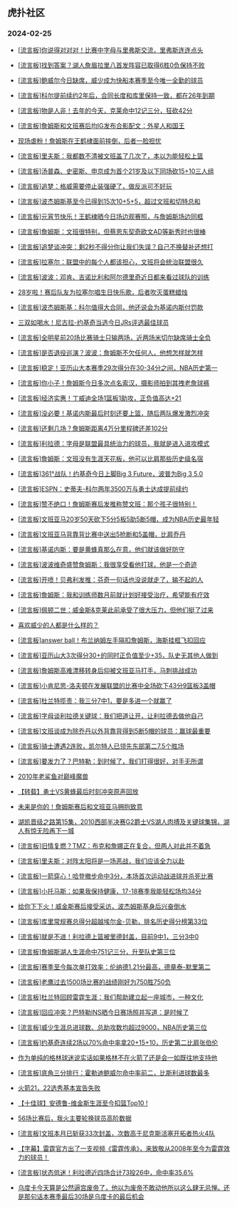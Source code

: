 ## 虎扑社区 
### 2024-02-25

+ [[流言板]你说得对对对！比赛中字母与里弗斯交流，里弗斯连连点头](https://bbs.hupu.com/624939081.html)

+ [[流言板]找到答案？湖人詹眉拉里八首发阵容已取得6胜0负保持不败](https://bbs.hupu.com/624939000.html)

+ [[流言板]鲍威尔今日缺席，威少成为快船本赛季至今唯一全勤的球员](https://bbs.hupu.com/624938178.html)

+ [[流言板]科尔提前续约2年后，合同长度和库里保持一致，都在26年到期](https://bbs.hupu.com/624938345.html)

+ [[流言板]物是人非！去年的今天，克莱命中12记三分，狂砍42分](https://bbs.hupu.com/624938888.html)

+ [[流言板]詹姆斯和文班赛后均IG发布合影配文：外星人和国王](https://bbs.hupu.com/624935778.html)

+ [现场虐粉！詹姆斯在王鹤棣面前摔倒，后者一脸担忧](https://bbs.hupu.com/624935557.html)

+ [[流言板]里夫斯：我都数不清被文班盖了几次了，本以为能轻松上篮](https://bbs.hupu.com/624938276.html)

+ [[流言板]汤普森、史密斯、申京成为首个21岁及以下同场砍15+10三人组](https://bbs.hupu.com/624939382.html)

+ [[流言板]追梦：格威需要停止装强硬了，做反派可不好玩](https://bbs.hupu.com/624934503.html)

+ [[流言板]波杰姆斯基至今已得到15次10+5+5，超过文班和切特总和](https://bbs.hupu.com/624939761.html)

+ [[流言板]元宵节快乐！王鹤棣晒今日场边观赛照，与詹姆斯场边同框](https://bbs.hupu.com/624935509.html)

+ [[流言板]詹姆斯：文班很特别，但蔡恩东契奇欧文AD等新秀时也很棒](https://bbs.hupu.com/624937291.html)

+ [[流言板]追梦谈冲突：剩2秒不得分你让我们失误？自己不换替补还想打](https://bbs.hupu.com/624934664.html)

+ [[流言板]拉塞尔：联盟中的每个人都该担心，文班将会统治联盟很久](https://bbs.hupu.com/624938768.html)

+ [[流言板]波波：邓肯、吉诺比利和阿尔德里奇近日都来看过球队的训练](https://bbs.hupu.com/624938670.html)

+ [28岁啦！赛后队友为拉塞尔唱生日快乐歌，后者吹灭蛋糕蜡烛](https://bbs.hupu.com/624934771.html)

+ [[流言板]波杰姆斯基：科尔值得大合同，他还说会为基诺内斯付罚款](https://bbs.hupu.com/624935564.html)

+ [三双如喝水！尼古拉-约基奇当选今日JRs评选最佳球员](https://bbs.hupu.com/624936487.html)

+ [[流言板]全明星前20场比赛骑士只输两场，近两场米切尔缺席骑士全负](https://bbs.hupu.com/624939462.html)

+ [[流言板]是否退役巡演？波波：詹姆斯不欠任何人，他想怎样就怎样](https://bbs.hupu.com/624935378.html)

+ [[流言板]稳定！亚历山大本赛季29次得分在30-34分之间，NBA历史第一](https://bbs.hupu.com/624934081.html)

+ [[流言板]你小子！詹姆斯今日多次点名索汉，摄影师拍到其拽老詹球裤](https://bbs.hupu.com/624933860.html)

+ [[流言板]经济实惠！丁威迪全场1篮板1助攻，正负值高达+21](https://bbs.hupu.com/624934013.html)

+ [[流言板]没必要！基诺内斯最后时刻还要上篮，随后两队爆发激烈冲突](https://bbs.hupu.com/624932536.html)

+ [[流言板]还剩几场？詹姆斯距离4万分里程碑还差102分](https://bbs.hupu.com/624933957.html)

+ [[流言板]利拉德：字母是联盟最具统治力的球员，我就是进入进攻模式](https://bbs.hupu.com/624939833.html)

+ [[流言板]詹姆斯：文班没有生涯天花板，他可以比肩那些历史级名宿](https://bbs.hupu.com/624936227.html)

+ [[流言板]361°战队！约基奇今日上脚Big 3 Future，波普为Big 3 5.0](https://bbs.hupu.com/624936536.html)

+ [[流言板]ESPN：史蒂夫-科尔两年3500万与勇士达成提前续约](https://bbs.hupu.com/624928800.html)

+ [[流言板]赞不绝口！詹姆斯赛后发推称赞文班：那个孩子很特别！](https://bbs.hupu.com/624934233.html)

+ [[流言板]文班亚马20岁50天砍下5分5板5助5断5帽，成为NBA历史最年轻](https://bbs.hupu.com/624933534.html)

+ [[流言板]文班亚马背靠背比赛中送出5抢断和5盖帽，比肩乔丹](https://bbs.hupu.com/624933859.html)

+ [[流言板]基诺内斯：要是黄蜂真那么在意，他们就该做好防守](https://bbs.hupu.com/624935426.html)

+ [[流言板]波波维奇盛赞詹姆斯：我很享受看他打球，他是一个奇迹](https://bbs.hupu.com/624935066.html)

+ [[流言板]开喷！贝弗利发推：芬奇一句话也没说就走了，输不起的人](https://bbs.hupu.com/624934439.html)

+ [[流言板]詹姆斯：我和训练师数月前就计划好接受治疗，希望能有疗效](https://bbs.hupu.com/624935974.html)

+ [[流言板]佩顿二世：威金斯&克莱此前承受了很大压力，但他们挺了过来](https://bbs.hupu.com/624938758.html)

+ [喜欢威少的人都是什么样的？](https://bbs.hupu.com/624938159.html)

+ [[流言板]answer ball！布兰纳姆左手隔扣詹姆斯，海斯挂框飞扣回应](https://bbs.hupu.com/624932715.html)

+ [[流言板]亚历山大3次得分30+的同时正负值至少+35，队史无其他人做到](https://bbs.hupu.com/624938417.html)

+ [[流言板]詹姆斯高难漂移转身后仰被文班亚马打手，马刺挑战成功](https://bbs.hupu.com/624933053.html)

+ [[流言板]小肯尼思-洛夫顿在发展联盟的比赛中全场砍下43分9篮板3盖帽](https://bbs.hupu.com/624938259.html)

+ [[流言板]杜兰特揽责：我三分7中1，要是多进一个就赢了](https://bbs.hupu.com/624938160.html)

+ [[流言板]字母谈利拉德关键球：我们把道让开，让利拉德去做他自己](https://bbs.hupu.com/624934271.html)

+ [[流言板]文班谈成为除乔丹以外背靠背得到5断5帽的球员：赢球最重要](https://bbs.hupu.com/624937437.html)

+ [[流言板]骑士遭遇2连败，凯尔特人已领先东部第二7.5个胜场](https://bbs.hupu.com/624938079.html)

+ [[流言板]要发力了？巴特勒：到时候了，我们打得很好，对手无所谓](https://bbs.hupu.com/624935271.html)

+ [2010年老鲨鱼对巅峰魔兽](https://bbs.hupu.com/624934878.html)

+ [【转载】勇士VS黄蜂最后时刻冲突原声回放](https://bbs.hupu.com/624933449.html)

+ [未来是你的！詹姆斯赛后和文班亚马拥抱致意](https://bbs.hupu.com/624933669.html)

+ [湖凯晋级之路第15集，2010西部半决赛G2爵士VS湖人肉搏及关键球集锦，湖人有惊无险再下一城](https://bbs.hupu.com/624938633.html)

+ [[流言板]旧情复燃？TMZ：布克和詹娜正在复合，但两人对此并不着急](https://bbs.hupu.com/624928225.html)

+ [[流言板]里夫斯：对阵太阳将是一场恶战，我们应该全力以赴](https://bbs.hupu.com/624938392.html)

+ [[流言板]一箭穿心！哈登撤步命中3分，本场首次运动战进球并杀死比赛](https://bbs.hupu.com/624929384.html)

+ [[流言板]小托马斯：如果我保持健康，17-18赛季我能轻松场均34分](https://bbs.hupu.com/624938031.html)

+ [给你下下火！威金斯赛后接受采访，波杰姆斯基身后兴奋倒水](https://bbs.hupu.com/624934726.html)

+ [[流言板]库里常规赛总得分超越埃尔金-贝勒，排名历史得分榜第33位](https://bbs.hupu.com/624934693.html)

+ [[流言板]就是不进！利拉德上篮被里德封盖，目前9中1，三分3中0](https://bbs.hupu.com/624931158.html)

+ [[流言板]詹姆斯湖人生涯命中751记三分，升至队史第三位](https://bbs.hupu.com/624933542.html)

+ [[流言板]赛季至今每次单打效率：伦纳德1.21分最高，德章泰-默里第二](https://bbs.hupu.com/624940581.html)

+ [[流言板]老鹰过去1500场比赛的战绩刚好为750胜750负](https://bbs.hupu.com/624940531.html)

+ [[流言板]杜兰特回顾雷霆生涯：我们帮助建立起一座城市，一种文化](https://bbs.hupu.com/624940555.html)

+ [[流言板]回应冲突？巴特勒INS晒今日赛场照并写道：是时候了](https://bbs.hupu.com/624940660.html)

+ [[流言板]威少生涯总进球数、总助攻数均超过9000，NBA历史第三位](https://bbs.hupu.com/624940418.html)

+ [[流言板]约基奇连续2场以70%命中率拿20+15+10，历史第二比肩张伯伦](https://bbs.hupu.com/624940457.html)

+ [作为单纯的格林球迷说实话如果格林不在火箭了还是会一如既往地支持他](https://bbs.hupu.com/624937815.html)

+ [[流言板]底角三分排行：霍勒迪鲍威尔命中率前二，比斯利进球数最多](https://bbs.hupu.com/624938996.html)

+ [火箭21，22选秀基本宣告失败](https://bbs.hupu.com/624936838.html)

+ [【十佳球】安德鲁-维金斯生涯至今扣篮Top10 !](https://bbs.hupu.com/624937667.html)

+ [56场比赛后，我火主要轮换球员高阶数据](https://bbs.hupu.com/624937176.html)

+ [[流言板]文班本月已斩获33次封盖，次数高于尼克斯活塞开拓者热火4队](https://bbs.hupu.com/624941096.html)

+ [【字幕】雷霆官方出了一支视频《雷霆传承》，来致敬从2008年至今为雷霆效力的球员！](https://bbs.hupu.com/624940434.html)

+ [[流言板]状态低迷！利拉德近四场合计73投26中，命中率35.6%](https://bbs.hupu.com/624941516.html)

+ [乌度卡今天算是公然逼宫废帝了，他以为废帝不敢动他所以这么肆无忌惮。还是那句话本赛季最后30场是乌度卡的最后机会](https://bbs.hupu.com/624938165.html)

